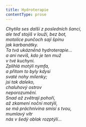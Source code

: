```yaml
---
title: Hydroterapie
contentType: prose
---
```


<section>

_Chytila ses další z posledních šancí,  
ale teď stojíš v louži, bez bot,  
motolice punčoch sají špínu  
jak karbanátky.  
Ta tvá ukázněná hydroterapie…  
a ani nevíš, kdo je ten muž  
v tvé kuchyni.  
Zplihlá motýlí nymfa,  
a přitom to byly kdysi  
svaté nohy milenky;  
jsi tak daleko,  
chaluhový ostrov  
neporozumění.  
Snad až zvětrají pohoří,  
až zkamení noční motýli,  
se má práchnivina smísí s tvou,  
mumlavý vítr  
nás v šedý oblak rozptýlí…_

</section>
